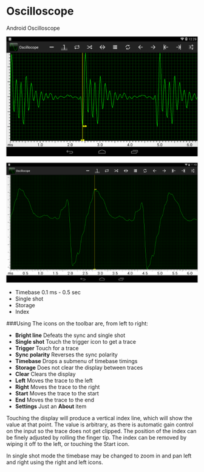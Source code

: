 Oscilloscope
============

Android Oscilloscope

![](https://github.com/billthefarmer/billthefarmer.github.io/raw/master/images/Scope.png)

![](https://github.com/billthefarmer/billthefarmer.github.io/raw/master/images/Scope-large.png)

 *  Timebase 0.1 ms - 0.5 sec
 *  Single shot
 *  Storage
 *  Index

###Using
 The icons on the toolbar are, from left to right:
 
 *  **Bright line** Defeats the sync and single shot
 *  **Single shot** Touch the trigger icon to get a trace
 *  **Trigger** Touch for a trace
 *  **Sync polarity** Reverses the sync polarity
 *  **Timebase** Drops a submenu of timebase timings
 *  **Storage** Does not clear the display between traces
 *  **Clear** Clears the display
 *  **Left** Moves the trace to the left
 *  **Right** Moves the trace to the right
 *  **Start** Moves the trace to the start
 *  **End** Moves the trace to the end
 *  **Settings** Just an **About** item

Touching the display will produce a vertical index line, which will show the value at that point. The value is arbitrary, as there is automatic gain control on the input so the trace does not get clipped. The position of the index can be finely adjusted by rolling the finger tip. The index can be removed by wiping it off to the left, or touching the Start icon.

In single shot mode the timebase may be changed to zoom in and pan left and right using the right and left icons.
